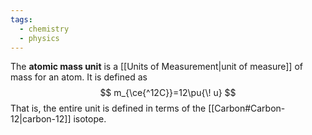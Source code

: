 ```yaml
---
tags:
  - chemistry
  - physics
---
```

The **atomic mass unit** is a [[Units of Measurement|unit of measure]] of mass for an atom. It is defined as
$$
m_{\ce{^12C}}=12\pu{\! u}
$$
That is, the entire unit is defined in terms of the [[Carbon#Carbon-12|carbon-12]] isotope.